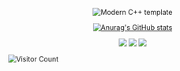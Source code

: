 <div id="title" align=center>

![Modern C++ template][github-sub-title:img]

[![Anurag's GitHub stats](https://github-readme-stats.vercel.app/api?username=yzxxy010&show_icons=true&theme=tokyonight)](https://space.bilibili.com/628041521?spm_id_from=333.1007.0.0)

![](https://img.shields.io/badge/讨厌-学习-yellow) 
![](https://img.shields.io/badge/性格-开朗-red) 
![](https://img.shields.io/badge/爱好-二次元-red)

</div>

![Visitor Count](https://profile-counter.glitch.me/yzxxy010/count.svg)

[github-sub-title:img]: https://readme-typing-svg.herokuapp.com?font=Segoe+Script&center=true&lines=是星曜哦~XingYao.
